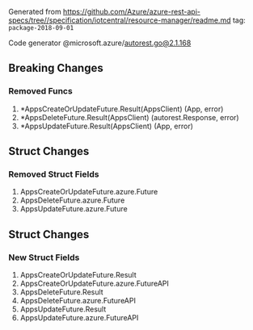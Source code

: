Generated from https://github.com/Azure/azure-rest-api-specs/tree//specification/iotcentral/resource-manager/readme.md tag: `package-2018-09-01`

Code generator @microsoft.azure/autorest.go@2.1.168

## Breaking Changes

### Removed Funcs

1. *AppsCreateOrUpdateFuture.Result(AppsClient) (App, error)
1. *AppsDeleteFuture.Result(AppsClient) (autorest.Response, error)
1. *AppsUpdateFuture.Result(AppsClient) (App, error)

## Struct Changes

### Removed Struct Fields

1. AppsCreateOrUpdateFuture.azure.Future
1. AppsDeleteFuture.azure.Future
1. AppsUpdateFuture.azure.Future

## Struct Changes

### New Struct Fields

1. AppsCreateOrUpdateFuture.Result
1. AppsCreateOrUpdateFuture.azure.FutureAPI
1. AppsDeleteFuture.Result
1. AppsDeleteFuture.azure.FutureAPI
1. AppsUpdateFuture.Result
1. AppsUpdateFuture.azure.FutureAPI
